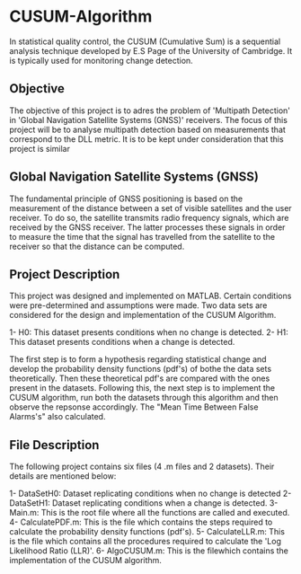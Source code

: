 # CUSUM-Algorithm
In statistical quality control, the CUSUM (Cumulative Sum) is a sequential analysis technique developed by E.S Page of the University of Cambridge. It is typically used for monitoring change detection.

## Objective
The objective of this project is to adres the problem of 'Multipath Detection' in 'Global Navigation Satellite Systems (GNSS)' receivers. The focus of this project will be to analyse multipath detection based on measurements that correspond to the DLL metric. It is to be kept under consideration that this project is similar

## Global Navigation Satellite Systems (GNSS)
The fundamental principle of GNSS positioning is based on the measurement of the distance between a set of visible satellites and the user receiver. To do so, the satellite transmits radio frequency signals, which are received by the GNSS receiver. The latter processes these signals in order to measure the time that the signal has travelled from the satellite to the receiver so that the distance can be computed.

## Project Description
This project was designed and implemented on MATLAB. Certain conditions were pre-determined and assumptions were made. Two data sets are considered for the design and implementation of the CUSUM Algorithm.

1- H0: This dataset presents conditions when no change is detected.
2- H1: This dataset presents conditions when a change is detected.

The first step is to form a hypothesis regarding statistical change and develop the probability density functions (pdf's) of bothe the data sets theoretically. Then these theoretical pdf's are compared with the ones present in the datasets. Following this, the next step is to implement the CUSUM algorithm, run both the datasets through this algorithm and then observe the repsonse accordingly. The "Mean Time Between False Alarms's" also calculated.

## File Description
The following project contains six files (4 .m files and 2 datasets). Their details are mentioned below:

1- DataSetH0: Dataset replicating conditions when no change is detected
2- DataSetH1: Dataset replicating conditions when a change is detected.
3- Main.m: This is the root file where all the functions are called and executed.
4- CalculatePDF.m: This is the file which contains the steps required to calculate the probability density functions (pdf's).
5- CalculateLLR.m: This is the file which contains all the procedures required to calculate the 'Log Likelihood Ratio (LLR)'.
6- AlgoCUSUM.m: This is the filewhich contains the implementation of the CUSUM algorithm. 
